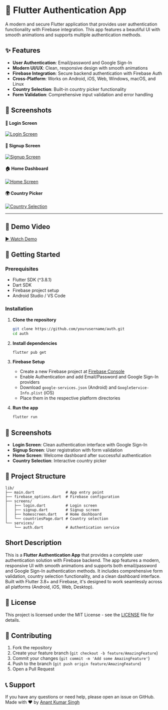 # 🔐 Flutter Authentication App

A modern and secure Flutter application that provides user authentication functionality with Firebase integration. This app features a beautiful UI with smooth animations and supports multiple authentication methods.

## ✨ Features

- **User Authentication**: Email/password and Google Sign-In
- **Modern UI/UX**: Clean, responsive design with smooth animations
- **Firebase Integration**: Secure backend authentication with Firebase Auth
- **Cross-Platform**: Works on Android, iOS, Web, Windows, macOS, and Linux
- **Country Selection**: Built-in country picker functionality
- **Form Validation**: Comprehensive input validation and error handling


## 📸 Screenshots

#### 🔐 Login Screen  
[![Login Screen](ss3.jpg)](ss3.jpg)

#### 📝 Signup Screen  
[![Signup Screen](ss1.jpg)](ss1.jpg)

#### 🏠 Home Dashboard  
[![Home Screen](ss.jpg)](ss.jpg)

#### 🌍 Country Picker  
[![Country Selection](ss4.jpg)](ss4.jpg)

---

## 🎥 Demo Video

[▶️ Watch Demo](ss5.mp4)



## 🚀 Getting Started


### Prerequisites

- Flutter SDK (^3.8.1)
- Dart SDK
- Firebase project setup
- Android Studio / VS Code

### Installation

1. **Clone the repository**
   ```bash
   git clone https://github.com/yourusername/auth.git
   cd auth
   ```

2. **Install dependencies**
   ```bash
   flutter pub get
   ```

3. **Firebase Setup**
   - Create a new Firebase project at [Firebase Console](https://console.firebase.google.com/)
   - Enable Authentication and add Email/Password and Google Sign-In providers
   - Download `google-services.json` (Android) and `GoogleService-Info.plist` (iOS)
   - Place them in the respective platform directories

4. **Run the app**
   ```bash
   flutter run
   ```

## 📱 Screenshots

- **Login Screen**: Clean authentication interface with Google Sign-In
- **Signup Screen**: User registration with form validation
- **Home Screen**: Welcome dashboard after successful authentication
- **Country Selection**: Interactive country picker

## 📁 Project Structure

```
lib/
├── main.dart              # App entry point
├── firebase_options.dart  # Firebase configuration
├── screens/
│   ├── login.dart         # Login screen
│   ├── signup.dart        # Signup screen
│   ├── homescreen.dart    # Home dashboard
│   └── countriesPage.dart # Country selection
└── services/
    └── auth.dart          # Authentication service
```

## Short Description

This is a **Flutter Authentication App** that provides a complete user authentication solution with Firebase backend. The app features a modern, responsive UI with smooth animations and supports both email/password and Google Sign-In authentication methods. It includes comprehensive form validation, country selection functionality, and a clean dashboard interface. Built with Flutter 3.8+ and Firebase, it's designed to work seamlessly across all platforms (Android, iOS, Web, Desktop).


## 📄 License

This project is licensed under the MIT License - see the [LICENSE](LICENSE) file for details.

## 🤝 Contributing

1. Fork the repository
2. Create your feature branch (`git checkout -b feature/AmazingFeature`)
3. Commit your changes (`git commit -m 'Add some AmazingFeature'`)
4. Push to the branch (`git push origin feature/AmazingFeature`)
5. Open a Pull Request

## 📞 Support
If you have any questions or need help, please open an issue on GitHub.
Made with ❤️ by [Anant Kumar Singh](https://github.com/AnantKumarSingh26)
